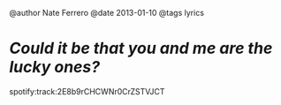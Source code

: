 @author Nate Ferrero
@date 2013-01-10
@tags lyrics

# *Could it be that you and me are the lucky ones?*

spotify:track:2E8b9rCHCWNr0CrZSTVJCT